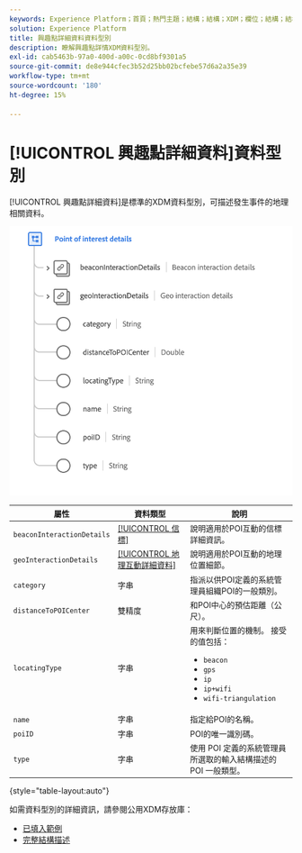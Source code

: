 ```yaml
---
keywords: Experience Platform；首頁；熱門主題；結構；結構；XDM；欄位；結構；結構；poi；poi詳細資訊；地標；興趣點詳細資訊；資料型別；資料型別；
solution: Experience Platform
title: 興趣點詳細資料資料型別
description: 瞭解興趣點詳情XDM資料型別。
exl-id: cab5463b-97a0-400d-a00c-0cd8bf9301a5
source-git-commit: de8e944cfec3b52d25bb02bcfebe57d6a2a35e39
workflow-type: tm+mt
source-wordcount: '180'
ht-degree: 15%

---
```


# [!UICONTROL 興趣點詳細資料]資料型別

[!UICONTROL 興趣點詳細資料]是標準的XDM資料型別，可描述發生事件的地理相關資料。

<img src="../images/data-types/poi-details.png" width="550" /><br />

| 屬性 | 資料類型 | 說明 |
| --- | --- | --- |
| `beaconInteractionDetails` | [[!UICONTROL 信標]](./beacon.md) | 說明適用於POI互動的信標詳細資訊。 |
| `geoInteractionDetails` | [[!UICONTROL 地理互動詳細資料]](./geo-interaction-details.md) | 說明適用於POI互動的地理位置細節。 |
| `category` | 字串 | 指派以供POI定義的系統管理員組織POI的一般類別。 |
| `distanceToPOICenter` | 雙精度 | 和POI中心的預估距離（公尺）。 |
| `locatingType` | 字串 | 用來判斷位置的機制。 接受的值包括： <ul><li>`beacon`</li><li>`gps`</li><li>`ip`</li><li>`ip+wifi`</li><li>`wifi-triangulation`</li></ul> |
| `name` | 字串 | 指定給POI的名稱。 |
| `poiID` | 字串 | POI的唯一識別碼。 |
| `type` | 字串 | 使用 POI 定義的系統管理員所選取的輸入結構描述的 POI 一般類型。 |

{style="table-layout:auto"}

如需資料型別的詳細資訊，請參閱公用XDM存放庫：

* [已填入範例](https://github.com/adobe/xdm/blob/master/components/datatypes/poi-detail.example.1.json)
* [完整結構描述](https://github.com/adobe/xdm/blob/master/components/datatypes/poi-detail.schema.json)
